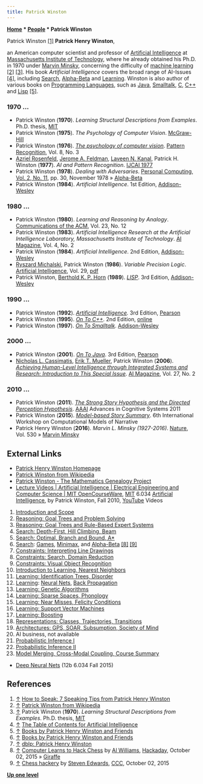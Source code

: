 ```yaml
---
title: Patrick Winston
---
```

**[Home](Home "Home") \* [People](People "People") \* Patrick Winston**



 [](http://sixminutes.dlugan.com/2008/03/24/speaking-tips-patrick-henry-winston-speak/) Patrick Winston <a id="cite-note-1" href="#cite-ref-1">[1]</a> 
**Patrick Henry Winston**,  

an American computer scientist and professor of [Artificial Intelligence](Artificial_Intelligence "Artificial Intelligence") at [Massachusetts Institute of Technology](Massachusetts_Institute_of_Technology "Massachusetts Institute of Technology"), where he already obtained his Ph.D. in 1970 under [Marvin Minsky](Marvin_Minsky "Marvin Minsky"), concerning the difficulty of [machine learning](Learning "Learning") <a id="cite-note-2" href="#cite-ref-2">[2]</a> <a id="cite-note-3" href="#cite-ref-3">[3]</a>.
His book *Artificial Intelligence* covers the broad range of AI-Issues <a id="cite-note-4" href="#cite-ref-4">[4]</a>, including [Search](Search "Search"), [Alpha-Beta](Alpha-Beta "Alpha-Beta") and [Learning](Learning "Learning"). 
Winston is also author of various books on [Programming Languages](Programming "Programming"), such as [Java](Java "Java"), [Smalltalk](index.php?title=Smalltalk&action=edit&redlink=1 "Smalltalk (page does not exist)"), [C](C "C"), [C++](Cpp "Cpp") and [Lisp](index.php?title=Lisp&action=edit&redlink=1 "Lisp (page does not exist)") <a id="cite-note-5" href="#cite-ref-5">[5]</a>.



### 1970 ...


* Patrick Winston (**1970**).  *Learning Structural Descriptions from Examples*. Ph.D. thesis, [MIT](Massachusetts_Institute_of_Technology "Massachusetts Institute of Technology")
* Patrick Winston (**1975**). *The Psychology of Computer Vision*. [McGraw-Hill](https://en.wikipedia.org/wiki/McGraw-Hill_Education)
* Patrick Winston (**1976**). *[The psychology of computer vision](https://www.semanticscholar.org/paper/The-psychology-of-computer-vision-Winston/9aad8a4c8a94209beb49d97a40c0e6deeffa50e7)*. [Pattern Recognition](https://en.wikipedia.org/wiki/Pattern_Recognition_(journal)), Vol. 8, No. 3
* [Azriel Rosenfeld](Mathematician#ARosenfeld "Mathematician"), [Jerome A. Feldman](Mathematician#JeromeFeldman "Mathematician"), [Laveen N. Kanal](Laveen_Kanal "Laveen Kanal"), Patrick H. Winston (**1977**). *AI and Pattern Recognition*. [IJCAI 1977](Conferences#IJCAI1977 "Conferences")
* Patrick Winston (**1978**). *Dealing with Adversaries*. [Personal Computing, Vol. 2, No. 11](Personal_Computing#2_11 "Personal Computing"), pp. 30, November 1978 » [Alpha-Beta](Alpha-Beta "Alpha-Beta")
* Patrick Winston (**1984**). *Artificial Intelligence*. 1st Edition, [Addison-Wesley](https://en.wikipedia.org/wiki/Addison-Wesley)


### 1980 ...


* Patrick Winston (**1980**). *Learning and Reasoning by Analogy*. [Communications of the ACM](ACM#Communications "ACM"), Vol. 23, No. 12
* Patrick Winston (**1983**). *Artificial Intelligence Research at the Artificial Intelligence Laboratory, Massachusetts Institute of Technology*. [AI Magazine](AAAI#AIMAG "AAAI"), Vol. 4, No. 2
* Patrick Winston (**1984**). *Artificial Intelligence*. 2nd Edition, [Addison-Wesley](https://en.wikipedia.org/wiki/Addison-Wesley)
* [Ryszard Michalski](Ryszard_Michalski "Ryszard Michalski"), Patrick Winston (**1986**). *Variable Precision Logic*. [Artificial Intelligence](https://en.wikipedia.org/wiki/Artificial_Intelligence_(journal)), Vol. 29, [pdf](http://www.mli.gmu.edu/papers/86-90/86-29.pdf)
* Patrick Winston, [Berthold K. P. Horn](Mathematician#BKPHorn "Mathematician") (**1989**). *[LISP](http://people.csail.mit.edu/phw/Books/index.html#Lisp)*. 3rd Edition, [Addison-Wesley](https://en.wikipedia.org/wiki/Addison-Wesley)


### 1990 ...


* Patrick Winston (**1992**). *[Artificial Intelligence](http://people.csail.mit.edu/phw/Books/AIBACK.HTML).* 3rd Edition, [Pearson](https://en.wikipedia.org/wiki/Pearson_Education)
* Patrick Winston (**1995**). *[On To C++](http://people.csail.mit.edu/phw/Books/index.html#OnToC++)*. 2nd Edition, [online](http://people.csail.mit.edu/phw/OnToCPP/)
* Patrick Winston (**1997**). *[On To Smalltalk](http://people.csail.mit.edu/phw/Books/index.html#OnToSt)*. [Addison-Wesley](https://en.wikipedia.org/wiki/Addison-Wesley)


### 2000 ...


* Patrick Winston (**2001**). *[On To Java](http://people.csail.mit.edu/phw/Books/index.html#OnToJava)*. 3rd Edition, [Pearson](https://en.wikipedia.org/wiki/Pearson_Education)
* [Nicholas L. Cassimatis](Mathematician#NLCassimatis "Mathematician"), [Erik T. Mueller](Mathematician#ETMueller "Mathematician"), Patrick Winston (**2006**). *[Achieving Human-Level Intelligence through Integrated Systems and Research: Introduction to This Special Issue](https://www.aaai.org/ojs/index.php/aimagazine/article/view/1876)*. [AI Magazine](AAAI#AIMAG "AAAI"), Vol. 27, No. 2


### 2010 ...


* Patrick Winston (**2011**). *[The Strong Story Hypothesis and the Directed Perception Hypothesis](https://dspace.mit.edu/handle/1721.1/67693)*. [AAAI](AAAI "AAAI") Advances in Cognitive Systems 2011
* Patrick Winston (**2015**). *[Model-based Story Summary](https://dspace.mit.edu/handle/1721.1/99102)*. 6th International Workshop on Computational Models of Narrative
* Patrick Henry Winston (**2016**). *Marvin L. Minsky (1927-2016)*. [Nature](https://en.wikipedia.org/wiki/Nature_%28journal%29), Vol. 530 » [Marvin Minsky](Marvin_Minsky "Marvin Minsky")


## External Links


* [Patrick Henry Winston Homepage](http://people.csail.mit.edu/phw/index.html)
* [Patrick Winston from Wikipedia](https://en.wikipedia.org/wiki/Patrick_Winston)
* [Patrick Winston - The Mathematics Genealogy Project](https://genealogy.math.ndsu.nodak.edu/id.php?id=61072)
* [Lecture Videos | Artificial Intelligence | Electrical Engineering and Computer Science | MIT OpenCourseWare](http://ocw.mit.edu/courses/electrical-engineering-and-computer-science/6-034-artificial-intelligence-fall-2010/lecture-videos/), [MIT](Massachusetts_Institute_of_Technology "Massachusetts Institute of Technology") 6.034 [Artificial Intelligence](Artificial_Intelligence "Artificial Intelligence"), by Patrick Winston, Fall 2010, [YouTube](https://en.wikipedia.org/wiki/YouTube) Videos


1. [Introduction and Scope](https://www.youtube.com/watch?v=TjZBTDzGeGg)
2. [Reasoning: Goal Trees and Problem Solving](https://www.youtube.com/watch?v=PNKj529yY5c)
3. [Reasoning: Goal Trees and Rule-Based Expert Systems](https://www.youtube.com/watch?v=leXa7EKUPFk)
4. [Search: Depth-First, Hill Climbing, Beam](https://www.youtube.com/watch?v=j1H3jAAGlEA)
5. [Search: Optimal, Branch and Bound, A\*](https://www.youtube.com/watch?v=gGQ-vAmdAOI)
6. [Search](Search "Search"): [Games](Games "Games"), [Minimax](Minimax "Minimax"), and [Alpha-Beta](Alpha-Beta "Alpha-Beta") <a id="cite-note-8" href="#cite-ref-8">[8]</a> <a id="cite-note-9" href="#cite-ref-9">[9]</a>
7. [Constraints: Interpreting Line Drawings](https://www.youtube.com/watch?v=l-tzjenXrvI)
8. [Constraints: Search, Domain Reduction](https://www.youtube.com/watch?v=d1KyYyLmGpA)
9. [Constraints: Visual Object Recognition](https://www.youtube.com/watch?v=gvmfbePC2pc)
10. [Introduction to Learning, Nearest Neighbors](https://www.youtube.com/watch?v=09mb78oiPkA)
11. [Learning: Identification Trees, Disorder](https://www.youtube.com/watch?v=SXBG3RGr_Rc)
12. [Learning](Learning "Learning"): [Neural Nets](Neural_Networks "Neural Networks"), [Back Propagation](Neural_Networks#Backpropagation "Neural Networks")
13. [Learning: Genetic Algorithms](https://www.youtube.com/watch?v=kHyNqSnzP8Y)
14. [Learning: Sparse Spaces, Phonology](https://www.youtube.com/watch?v=L73hY1pBcQI)
15. [Learning: Near Misses, Felicity Conditions](https://www.youtube.com/watch?v=sh3EPjhhd40)
16. [Learning: Support Vector Machines](https://www.youtube.com/watch?v=_PwhiWxHK8o)
17. [Learning: Boosting](https://www.youtube.com/watch?v=UHBmv7qCey4)
18. [Representations: Classes, Trajectories, Transitions](https://www.youtube.com/watch?v=bQI0OmJPby4)
19. [Architectures: GPS, SOAR, Subsumption, Society of Mind](https://www.youtube.com/watch?v=PimSbFGrwXM)
20. AI business, not available
21. [Probabilistic Inference I](https://www.youtube.com/watch?v=A6Ud6oUCRak)
22. [Probabilistic Inference II](https://www.youtube.com/watch?v=EC6bf8JCpDQ)
23. [Model Merging, Cross-Modal Coupling, Course Summary](https://www.youtube.com/watch?v=XPEJg_6Cg6o)


* [Deep Neural Nets](https://www.youtube.com/watch?v=VrMHA3yX_QI) (12b 6.034 Fall 2015)


## References


1. <a id="cite-ref-1" href="#cite-note-1">↑</a> [How to Speak: 7 Speaking Tips from Patrick Henry Winston](http://sixminutes.dlugan.com/2008/03/24/speaking-tips-patrick-henry-winston-speak/)
2. <a id="cite-ref-2" href="#cite-note-2">↑</a> [Patrick Winston from Wikipedia](https://en.wikipedia.org/wiki/Patrick_Winston)
3. <a id="cite-ref-3" href="#cite-note-3">↑</a> Patrick Winston (**1970**).  *Learning Structural Descriptions from Examples*. Ph.D. thesis, [MIT](Massachusetts_Institute_of_Technology "Massachusetts Institute of Technology")
4. <a id="cite-ref-4" href="#cite-note-4">↑</a> [The Table of Contents for Artificial Intelligence](http://people.csail.mit.edu/phw/Books/AITABLE.HTML)
5. <a id="cite-ref-5" href="#cite-note-5">↑</a> [Books by Patrick Henry Winston and Friends](http://people.csail.mit.edu/phw/Books/index.html)
6. <a id="cite-ref-6" href="#cite-note-6">↑</a> [Books by Patrick Henry Winston and Friends](http://people.csail.mit.edu/phw/Books/index.html)
7. <a id="cite-ref-7" href="#cite-note-7">↑</a> [dblp: Patrick Henry Winston](https://dblp.uni-trier.de/pers/hd/w/Winston:Patrick_Henry.html)
8. <a id="cite-ref-8" href="#cite-note-8">↑</a> [Computer Learns to Hack Chess](http://hackaday.com/2015/10/02/computer-learns-to-hack-chess/#more-172231) by [Al Williams](http://hackaday.com/author/wd5gnr1/), [Hackaday](https://en.wikipedia.org/wiki/Hackaday), October 02, 2015 » [Giraffe](Giraffe "Giraffe")
9. <a id="cite-ref-9" href="#cite-note-9">↑</a> [Chess hackery](http://www.talkchess.com/forum/viewtopic.php?t=57817) by [Steven Edwards](Steven_Edwards "Steven Edwards"), [CCC](CCC "CCC"), October 02, 2015

**[Up one level](People "People")**







 
